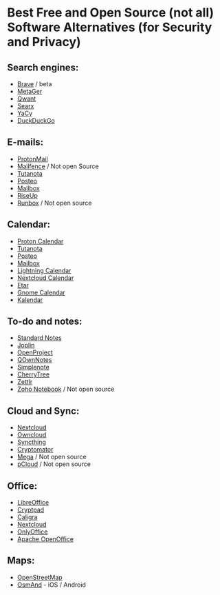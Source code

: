 # Best Free and Open Source (not all) Software Alternatives (for Security and Privacy)

## Search engines:
- [Brave](https://search.brave.com/) / beta
- [MetaGer](https://metager.org/)
- [Qwant](https://www.qwant.com/)
- [Searx](https://searx.me/)
- [YaCy](https://yacy.net/)
- [DuckDuckGo](https://duckduckgo.com)

## E-mails:
- [ProtonMail](https://proton.me)
- [Mailfence](https://mailfence.com/) / Not open Source
- [Tutanota](https://tutanota.com)
- [Posteo](https://posteo.de/en)
- [Mailbox](https://mailbox.org/en/)
- [RiseUp](https://riseup.net)
- [Runbox](https://runbox.com) / Not open source

## Calendar:
- [Proton Calendar](https://proton.me/calendar)
- [Tutanota](https://tutanota.com)
- [Posteo](https://posteo.de/en)
- [Mailbox](https://mailbox.org/en/)
- [Lightning Calendar](https://www.thunderbird.net/en-US/calendar/)
- [Nextcloud Calendar](https://nextcloud.com)
- [Etar](https://github.com/Etar-Group/Etar-Calendar)
- [Gnome Calendar](https://wiki.gnome.org/Apps/Calendar)
- [Kalendar](https://apps.kde.org/kalendar/)

## To-do and notes:
- [Standard Notes](https://standardnotes.com/)
- [Joplin](https://joplinapp.org/)
- [OpenProject](https://www.openproject.org/)
- [QOwnNotes](https://www.qownnotes.org/)
- [Simplenote](https://simplenote.com/)
- [CherryTree](https://www.giuspen.com/cherrytree/)
- [Zettlr](https://www.zettlr.com/)
- [Zoho Notebook](https://zoho.com/notebook) / Not open source

## Cloud and Sync:
- [Nextcloud](https://nextcloud.com)
- [Owncloud](https://owncloud.com/)
- [Syncthing](https://syncthing.net/)
- [Cryptomator](https://cryptomator.org/)
- [Mega](https://mega.nz) / Not open source
- [pCloud](https://www.pcloud.com/) / Not open source

## Office:
- [LibreOffice](https://libreoffice.org)
- [Cryptpad](https://cryptpad.fr/)
- [Caligra](https://calligra.org/)
- [Nextcloud](https://nextcloud.com)
- [OnlyOffice](https://onlyoffice.com)
- [Apache OpenOffice](https://www.openoffice.org/)

## Maps:
- [OpenStreetMap](https://www.openstreetmap.org)
- [OsmAnd](https://osmand.net/) - iOS / Android

